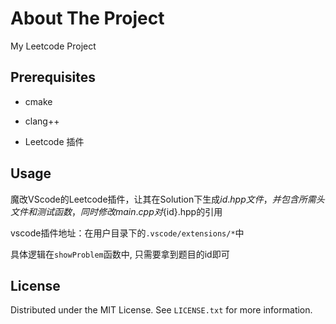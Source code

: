 <!-- ABOUT THE PROJECT -->
# About The Project

My Leetcode Project

## Prerequisites

* cmake

* clang++

* Leetcode 插件

<!-- USAGE EXAMPLES -->
## Usage

魔改VScode的Leetcode插件，让其在Solution下生成${id}.hpp 文件，并包含所需头文件和测试函数，同时修改main.cpp对${id}.hpp的引用

vscode插件地址：在用户目录下的`.vscode/extensions/*`中

具体逻辑在`showProblem`函数中, 只需要拿到题目的id即可

<!-- LICENSE -->
## License

Distributed under the MIT License. See `LICENSE.txt` for more information.
